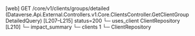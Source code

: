 [web] GET /core/v1/clients/groups/detailed  (Dataverse.Api.External.Controllers.v1.Core.ClientsController.GetClientGroupDetailedQuery)  [L207–L215] status=200
  └─ uses_client ClientRepository [L210]
  └─ impact_summary
    └─ clients 1
      └─ ClientRepository

